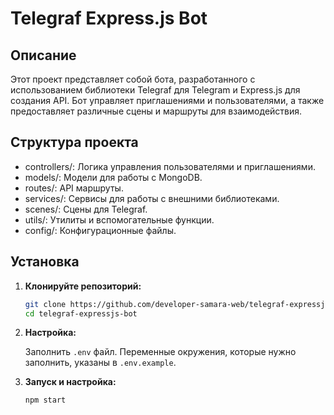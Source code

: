 # Telegraf Express.js Bot

## Описание

Этот проект представляет собой бота, разработанного с использованием библиотеки Telegraf для Telegram и Express.js для создания API. Бот управляет приглашениями и пользователями, а также предоставляет различные сцены и маршруты для взаимодействия.

## Структура проекта

- controllers/: Логика управления пользователями и приглашениями.
- models/: Модели для работы с MongoDB.
- routes/: API маршруты.
- services/: Сервисы для работы с внешними библиотеками.
- scenes/: Сцены для Telegraf.
- utils/: Утилиты и вспомогательные функции.
- config/: Конфигурационные файлы.

## Установка

1. **Клонируйте репозиторий:**

   ```bash
   git clone https://github.com/developer-samara-web/telegraf-expressjs-bot
   cd telegraf-expressjs-bot

2. **Настройка:**

   Заполнить `.env` файл. Переменные окружения, которые нужно заполнить, указаны в `.env.example`.

3. **Запуск и настройка:**

    ```bash
    npm start